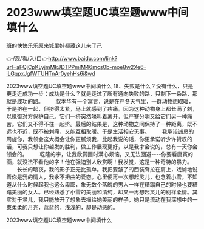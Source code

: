 # 2023www填空题UC填空题www中间填什么
班的快快乐乐原来城里娃都藏这儿来了己

👉/观/看/入/口👉http://www.baidu.com/link?url=aFQjCpKLyjmMkJDTPPmIM46mcs0b-moe8w2Xe6-iLGqpxJgfWTUHTnAr0yehHs6i&wd

2023www填空题UC填空题www中间填什么	18、失败是什么？没有什么，只是更走近成功一步；成功是什么？就是走过了所有通向失败的路，只剩下一条路，那就是成功的路。
　　叔本华有一个寓言，说是在严冬天气里，一群动物想取暖，于是挤在一起，但挤得太紧，马上就感到了疼痛。因为这种动物身上都长满了刺，以抵御对方保护自己。它们一挤突然嚎叫着离开，但严寒分明又给它们另一种痛苦。它们又不得不往一起挤。最后的结果是，这种动物之间保持了一种距离，既不远也不近，既不被刺痛，又能互相取暖。于是生活相安无事。
　　我承诺诚恳的周旋你，我领会这大概会让你更腻烦我，比起我说的话，你更承诺听少许赞叹的话，可我只想让你越发的胜利，做工作展现更好，以是我才会说的，总有一天你会领会的。
　　乾隆的字，让我欣赏画时满心烦恼，又无法回避----你要看唐寅的画，就没法不看他的字！他在强迫别人欣赏啊！我发觉，这是一种奇特的暴力。
　　长长的暗夜，我的影子正无比孤单。我把要皱了的西装耷拉在肩上，戏谑地说着你是我的情人，我永不扭曲的爱恋。心里便再一次想起灵儿，也念着小雪，不知道从什么时候起我也这么卑鄙，象无数个落魄的男人一样在糟蹋自己的时候也要糟蹋美丽的女人。已经熟悉了小雪的美丽和清纯，却又一再想起灵儿的别样柔情。其实对于灵儿，我只能放开了想象去描绘她美丽的样子，她只是流动在我深想中的一束柔柔的月光，蓝蓝的，浅浅的，却是动感的。

2023www填空题UC填空题www中间填什么

